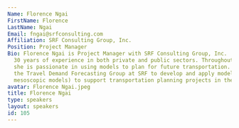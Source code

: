 ```yaml
---
Name: Florence Ngai
FirstName: Florence
LastName: Ngai
Email: fngai@srfconsulting.com
Affiliation: SRF Consulting Group, Inc.
Position: Project Manager
Bio: Florence Ngai is Project Manager with SRF Consulting Group, Inc.  She has over
  30 years of experience in both private and public sectors. Throughout her career,
  she is passionate in using models to plan for future transportation.  Florence leads
  the Travel Demand Forecasting Group at SRF to develop and apply models (macro- and
  mesoscopic models) to support transportation planning projects in the Midwest region.
avatar: Florence Ngai.jpeg
title: Florence Ngai
type: speakers
layout: speakers
id: 105
---
```

